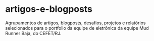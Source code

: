 # artigos-e-blogposts
Agrupamentos de artigos, blogposts, desafios, projetos e relatórios selecionados para o portfolio da equipe de eletrônica da equipe Mud Runner Baja, do CEFET/RJ.
